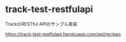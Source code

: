 # track-test-restfulapi

TrackのRESTful APIのサンプル実装

https://track-test-restfulapi.herokuapp.com/api/recipes
